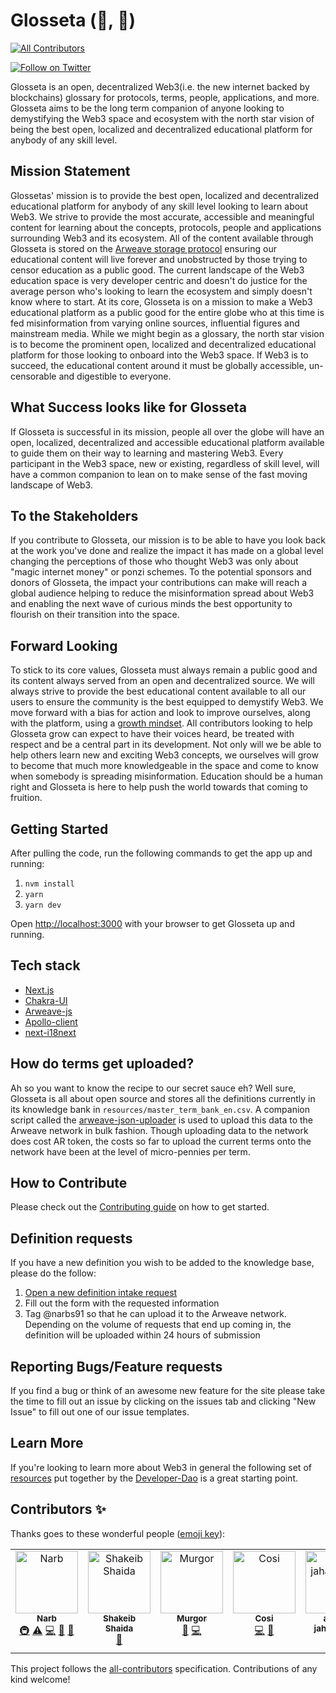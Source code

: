 # Glosseta (🔎, 🧠)
<!-- ALL-CONTRIBUTORS-BADGE:START - Do not remove or modify this section -->
[![All Contributors](https://img.shields.io/badge/all_contributors-6-orange.svg?style=flat-square)](#contributors-)
<!-- ALL-CONTRIBUTORS-BADGE:END -->

[![Follow on Twitter](https://img.shields.io/badge/social-Twitter-1DA1F2?logo=twitter)](https://twitter.com/Glossetadotcom)

Glosseta is an open, decentralized Web3(i.e. the new internet backed by blockchains) glossary for protocols, terms, people, applications, and more. Glosseta aims to be the long term companion of anyone looking to demystifying the Web3 space and ecosystem with the north star vision of being the best open, localized and decentralized educational platform for anybody of any skill level.

## Mission Statement

Glossetas' mission is to provide the best open, localized and decentralized educational platform for anybody of any skill level looking to learn about Web3. We strive to provide the most accurate, accessible and meaningful content for learning about the concepts, protocols, people and applications surrounding Web3 and its ecosystem. All of the content available through Glosseta is stored on the [Arweave storage protocol](https://www.arweave.org/) ensuring our educational content will live forever and unobstructed by those trying to censor education as a public good. The current landscape of the Web3 education space is very developer centric and doesn't do justice for the average person who's looking to learn the ecosystem and simply doesn't know where to start.  At its core, Glosseta is on a mission to make a Web3 educational platform as a public good for the entire globe who at this time is fed misinformation from varying online sources, influential figures and mainstream media.  While we might begin as a glossary, the north star vision is to become the prominent open, localized and decentralized educational platform for those looking to onboard into the Web3 space.  If Web3 is to succeed, the educational content around it must be globally accessible, un-censorable and digestible to everyone.

## What Success looks like for Glosseta

If Glosseta is successful in its mission, people all over the globe will have an open, localized, decentralized and accessible educational platform available to guide them on their way to learning and mastering Web3. Every participant in the Web3 space, new or existing, regardless of skill level, will have a common companion to lean on to make sense of the fast moving landscape of Web3.

## To the Stakeholders

If you contribute to Glosseta, our mission is to be able to have you look back at the work you've done and realize the impact it has made on a global level changing the perceptions of those who thought Web3 was only about "magic internet money" or ponzi schemes.  To the potential sponsors and donors of Glosseta, the impact your contributions can make will reach a global audience helping to reduce the misinformation spread about Web3 and enabling the next wave of curious minds the best opportunity to flourish on their transition into the space.

## Forward Looking

To stick to its core values, Glosseta must always remain a public good and its content always served from an open and decentralized source.  We will always strive to provide the best educational content available to all our users to ensure the community is the best equipped to demystify Web3.  We move forward with a bias for action and look to improve ourselves, along with the platform, using a [growth mindset](https://www.mindsethealth.com/matter/growth-vs-fixed-mindset). All contributors looking to help Glosseta grow can expect to have their voices heard, be treated with respect and be a central part in its development.  Not only will we be able to help others learn new and exciting Web3 concepts, we ourselves will grow to become that much more knowledgeable in the space and come to know when somebody is spreading misinformation.   Education should be a human right and Glosseta is here to help push the world towards that coming to fruition.

## Getting Started

After pulling the code, run the following commands to get the app up and running:

1. `nvm install`
2. `yarn`
3. `yarn dev`

Open [http://localhost:3000](http://localhost:3000) with your browser to get Glosseta up and running.

## Tech stack
- [Next.js](https://nextjs.org/docs)
- [Chakra-UI](https://chakra-ui.com/docs/getting-started)
- [Arweave-js](https://github.com/ArweaveTeam/arweave-js)
- [Apollo-client](https://www.apollographql.com/docs/react/)
- [next-i18next](https://github.com/isaachinman/next-i18next)

## How do terms get uploaded?

Ah so you want to know the recipe to our secret sauce eh?  Well sure, Glosseta is all about open source and stores all the definitions currently in its knowledge bank in `resources/master_term_bank_en.csv`.  A companion script called the [arweave-json-uploader](https://github.com/narbs91/arweave-json-uploader) is used to upload this data to the Arweave network in bulk fashion.  Though uploading data to the network does cost AR token, the costs so far to upload the current terms onto the network have been at the level of micro-pennies per term.

## How to Contribute

Please check out the [Contributing guide](CONTRIBUTING.md) on how to get started.

## Definition requests

If you have a new definition you wish to be added to the knowledge base, please do the follow:

1. [Open a new definition intake request](https://github.com/narbs91/glosseta/issues/new?assignees=&labels=definition&template=definition-request.yml&title=%5BDefinition+Request%5D%3A+)
2. Fill out the form with the requested information
3. Tag @narbs91 so that he can upload it to the Arweave network.  Depending on the volume of requests that end up coming in, the definition will be uploaded within 24 hours of submission

## Reporting Bugs/Feature requests

If you find a bug or think of an awesome new feature for the site please take the time to fill out an issue by clicking on the issues tab and clicking "New Issue" to fill out one of our issue templates.

## Learn More

If you're looking to learn more about Web3 in general the following set of [resources](https://github.com/Developer-DAO/resources) put together by the [Developer-Dao](https://www.developerdao.com/) is a great starting point.
## Contributors ✨

Thanks goes to these wonderful people ([emoji key](https://allcontributors.org/docs/en/emoji-key)):

<!-- ALL-CONTRIBUTORS-LIST:START - Do not remove or modify this section -->
<!-- prettier-ignore-start -->
<!-- markdownlint-disable -->
<table>
  <tbody>
    <tr>
      <td align="center" valign="top" width="14.28%"><a href="http://www.narbeh.xyz/"><img src="https://avatars.githubusercontent.com/u/29411347?v=4?s=100" width="100px;" alt="Narb"/><br /><sub><b>Narb</b></sub></a><br /><a href="#infra-narbs91" title="Infrastructure (Hosting, Build-Tools, etc)">🚇</a> <a href="https://github.com/Glosseta/glosseta/commits?author=narbs91" title="Tests">⚠️</a> <a href="https://github.com/Glosseta/glosseta/commits?author=narbs91" title="Code">💻</a> <a href="#data-narbs91" title="Data">🔣</a> <a href="https://github.com/Glosseta/glosseta/commits?author=narbs91" title="Documentation">📖</a></td>
      <td align="center" valign="top" width="14.28%"><a href="https://www.linkedin.com/in/shakeib98/"><img src="https://avatars.githubusercontent.com/u/28858011?v=4?s=100" width="100px;" alt="Shakeib Shaida"/><br /><sub><b>Shakeib Shaida</b></sub></a><br /><a href="#data-shakeib98" title="Data">🔣</a></td>
      <td align="center" valign="top" width="14.28%"><a href="https://naftalimurgor.netlify.app"><img src="https://avatars.githubusercontent.com/u/37052032?v=4?s=100" width="100px;" alt="Murgor"/><br /><sub><b>Murgor</b></sub></a><br /><a href="#data-naftalimurgor" title="Data">🔣</a> <a href="https://github.com/Glosseta/glosseta/commits?author=naftalimurgor" title="Code">💻</a></td>
      <td align="center" valign="top" width="14.28%"><a href="https://cosisaxis.co/"><img src="https://avatars.githubusercontent.com/u/72054802?v=4?s=100" width="100px;" alt="Cosi"/><br /><sub><b>Cosi</b></sub></a><br /><a href="https://github.com/Glosseta/glosseta/commits?author=cosisaxis" title="Code">💻</a> <a href="#data-cosisaxis" title="Data">🔣</a></td>
      <td align="center" valign="top" width="14.28%"><a href="https://github.com/alireza-jahandoost"><img src="https://avatars.githubusercontent.com/u/78685132?v=4?s=100" width="100px;" alt="alireza jahandoost"/><br /><sub><b>alireza jahandoost</b></sub></a><br /><a href="https://github.com/Glosseta/glosseta/commits?author=alireza-jahandoost" title="Code">💻</a></td>
      <td align="center" valign="top" width="14.28%"><a href="https://github.com/omahs"><img src="https://avatars.githubusercontent.com/u/73983677?v=4?s=100" width="100px;" alt="omahs"/><br /><sub><b>omahs</b></sub></a><br /><a href="https://github.com/Glosseta/glosseta/commits?author=omahs" title="Code">💻</a></td>
    </tr>
  </tbody>
</table>

<!-- markdownlint-restore -->
<!-- prettier-ignore-end -->

<!-- ALL-CONTRIBUTORS-LIST:END -->

This project follows the [all-contributors](https://github.com/all-contributors/all-contributors) specification. Contributions of any kind welcome!
